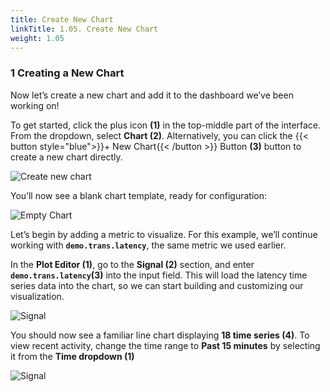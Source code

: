 ```yaml
---
title: Create New Chart
linkTitle: 1.05. Create New Chart
weight: 1.05
---
```


### 1 Creating a New Chart

Now let’s create a new chart and add it to the dashboard we’ve been working on!

To get started, click the plus icon **(1)** in the top-middle part of the interface. From the dropdown, select **Chart (2)**.
Alternatively, you can click the {{< button style="blue">}}+ New Chart{{< /button >}} Button **(3)** button to create a new chart directly.

![Create new chart](../../images/new-chart.png)

You’ll now see a blank chart template, ready for configuration:

![Empty Chart](../../images/empty-new-chart.png)

Let’s begin by adding a metric to visualize. For this example, we’ll continue working with **`demo.trans.latency`**, the same metric we used earlier.

In the **Plot Editor (1)**, go to the **Signal (2)** section, and enter **`demo.trans.latency`(3)** into the input field. This will load the latency time series data into the chart, so we can start building and customizing our visualization.

![Signal](../../images/plot-editor.png)

You should now see a familiar line chart displaying **18 time series (4)**. To view recent activity, change the time range to **Past 15 minutes** by selecting it from the **Time dropdown (1)**

![Signal](../../images/line-chart-15-mins.png)
